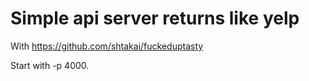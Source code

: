 # Simple api server returns like yelp

With
https://github.com/shtakai/fuckeduptasty

Start with -p 4000.

